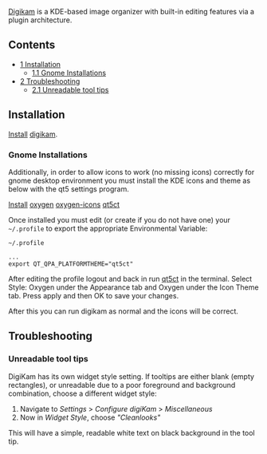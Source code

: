 [Digikam](https://en.wikipedia.org/wiki/Digikam "wikipedia:Digikam") is a KDE-based image organizer with built-in editing features via a plugin architecture.

## Contents

*   [1 Installation](#Installation)
    *   [1.1 Gnome Installations](#Gnome_Installations)
*   [2 Troubleshooting](#Troubleshooting)
    *   [2.1 Unreadable tool tips](#Unreadable_tool_tips)

## Installation

[Install](/index.php/Install "Install") [digikam](https://www.archlinux.org/packages/?name=digikam).

### Gnome Installations

Additionally, in order to allow icons to work (no missing icons) correctly for gnome desktop environment you must install the KDE icons and theme as below with the qt5 settings program.

[Install](/index.php/Install "Install") [oxygen](https://www.archlinux.org/packages/?name=oxygen) [oxygen-icons](https://www.archlinux.org/packages/?name=oxygen-icons) [qt5ct](https://www.archlinux.org/packages/?name=qt5ct)

Once installed you must edit (or create if you do not have one) your `~/.profile` to export the appropriate Environmental Variable:

 `~/.profile` 
```
...
export QT_QPA_PLATFORMTHEME="qt5ct"

```

After editing the profile logout and back in run [qt5ct](https://www.archlinux.org/packages/?name=qt5ct) in the terminal. Select Style: Oxygen under the Appearance tab and Oxygen under the Icon Theme tab. Press apply and then OK to save your changes.

After this you can run digikam as normal and the icons will be correct.

## Troubleshooting

### Unreadable tool tips

DigiKam has its own widget style setting. If tooltips are either blank (empty rectangles), or unreadable due to a poor foreground and background combination, choose a different widget style:

1.  Navigate to *Settings* > *Configure digiKam* > *Miscellaneous*
2.  Now in *Widget Style*, choose *"Cleanlooks"*

This will have a simple, readable white text on black background in the tool tip.
